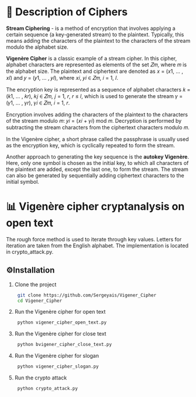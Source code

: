# 📃 Description of Ciphers
**Stream Ciphering** - is a method of encryption that involves applying a certain sequence (a key-generated stream) to the plaintext. Typically, this means adding the characters of the plaintext to the characters of the stream modulo the alphabet size.

**Vigenère Cipher** is a classic example of a stream cipher. In this cipher, alphabet characters are represented as elements of the set 𝑍𝑚, where 𝑚 is the alphabet size. The plaintext and ciphertext are denoted as 𝑥 = (𝑥1, … , 𝑥𝑙) and 𝑦 = (𝑦1, … , 𝑦𝑙), where 𝑥𝑖, 𝑦𝑖 ∈ 𝑍𝑚, 𝑖 = 1, 𝑙.

The encryption key is represented as a sequence of alphabet characters 𝑘 = (𝑘1, … , 𝑘𝑟), 𝑘𝑗 ∈ 𝑍𝑚, 𝑗 = 1, 𝑟, 𝑟 ≤ 𝑙, which is used to generate the stream 𝛾 = (𝛾1, … , 𝛾𝑟), 𝛾𝑖 ∈ 𝑍𝑚, 𝑖 = 1, 𝑟.

Encryption involves adding the characters of the plaintext to the characters of the stream modulo 𝑚: 𝑦𝑖 = (𝑥𝑖 + 𝛾𝑖) mod 𝑚. Decryption is performed by subtracting the stream characters from the ciphertext characters modulo 𝑚.

In the Vigenère cipher, a short phrase called the passphrase is usually used as the encryption key, which is cyclically repeated to form the stream.

Another approach to generating the key sequence is the **autokey Vigenère**. Here, only one symbol is chosen as the initial key, to which all characters of the plaintext are added, except the last one, to form the stream. The stream can also be generated by sequentially adding ciphertext characters to the initial symbol.

# 📊 Vigenère cipher cryptanalysis on open text


The rough force method is used to iterate through key values. Letters for iteration are taken from the English alphabet.
The implementation is located in crypto_attack.py.


## ⚙️Installation
1. Clone the project
   ```bash
    git clone https://github.com/Sergeyais/Vigener_Cipher
    cd Vigener_Cipher
    ```
2. Run the Vigenère cipher for open text
   ```bash 
    python vigener_cipher_open_text.py
   ```
3. Run the Vigenère cipher for close text
   ```bash
    python bvigener_cipher_close_text.py
   ```
4. Run the Vigenère cipher for slogan
   ```bash 
    python vigener_cipher_slogan.py
   ```
   
5. Run the crypto attack
   ```bash 
    python crypto_attack.py 
   ```


